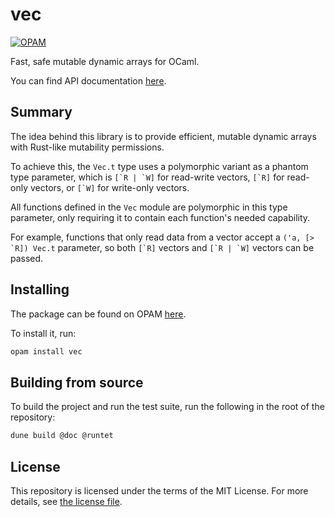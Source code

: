 # vec

[![OPAM](https://img.shields.io/badge/opam-v0.1.0-blue/?style=for-the-badge&logo=ocaml&color=blue)](https://opam.ocaml.org/packages/vec/)

Fast, safe mutable dynamic arrays for OCaml.

You can find API documentation [here](https://aionescu.github.io/vec/docs/vec/index.html).

## Summary

The idea behind this library is to provide efficient, mutable dynamic arrays with Rust-like mutability permissions.

To achieve this, the `Vec.t` type uses a polymorphic variant as a phantom type parameter, which is ``[`R | `W]`` for read-write vectors,
``[`R]`` for read-only vectors, or ``[`W]`` for write-only vectors.

All functions defined in the `Vec` module are polymorphic in this type parameter, only requiring it to contain each function's needed capability.

For example, functions that only read data from a vector accept a ``('a, [> `R]) Vec.t`` parameter,
so both ``[`R]`` vectors and ``[`R | `W]`` vectors can be passed.

## Installing

The package can be found on OPAM [here](https://opam.ocaml.org/packages/vec/).

To install it, run:

```sh
opam install vec
```

## Building from source

To build the project and run the test suite, run the following in the root of the repository:

```sh
dune build @doc @runtet
```

## License

This repository is licensed under the terms of the MIT License.
For more details, see [the license file](LICENSE.txt).
